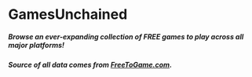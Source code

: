 # GamesUnchained
##### Browse an ever-expanding collection of FREE games to play across all major platforms!
##### Source of all data comes from [FreeToGame.com](https://www.FreeToGame.com).

